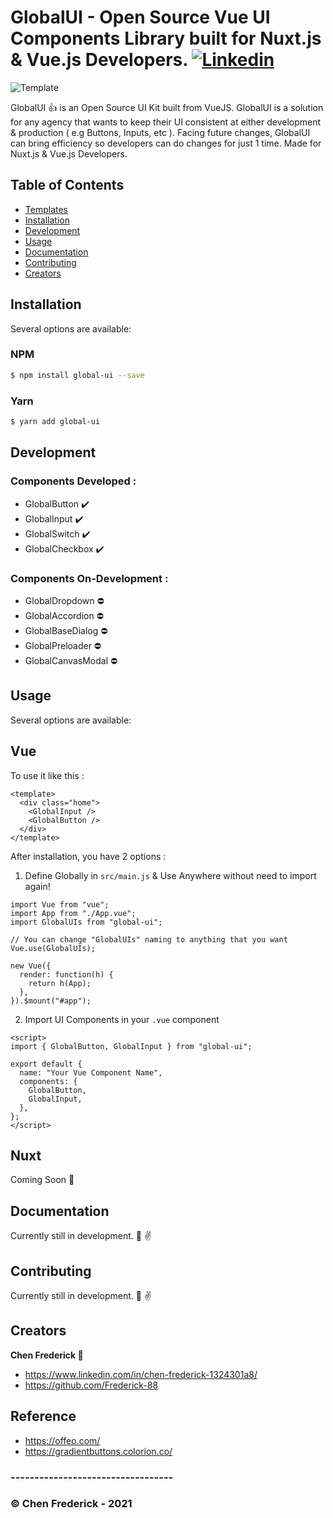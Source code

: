 # GlobalUI - Open Source Vue UI Components Library built for Nuxt.js & Vue.js Developers. [![Linkedin](https://picresize.com/images/rsz_2linkedin.png)](https://www.linkedin.com/in/chen-frederick-1324301a8/)

![Template](https://image.freepik.com/free-vector/people-drawing-web-page-elements-smartphone-lcd-screen-front-end-development-it-concept-software-development-process-pinkish-coral-blue-palette-vector-illustration_335657-1640.jpg)

GlobalUI :+1: is an Open Source UI Kit built from VueJS. GlobalUI is a solution for any agency that wants to keep their UI consistent at either development & production ( e.g Buttons, Inputs, etc ). Facing future changes, GlobalUI can bring efficiency so developers can do changes for just 1 time. Made for Nuxt.js & Vue.js Developers.

## Table of Contents

- [Templates](#templates)
- [Installation](#installation)
- [Development](#development)
- [Usage](#usage)
- [Documentation](#documentation)
- [Contributing](#contributing)
- [Creators](#creators)

## Installation

Several options are available:

### NPM

```bash
$ npm install global-ui --save
```

### Yarn

```bash
$ yarn add global-ui
```

## Development

### Components Developed :

- GlobalButton :heavy_check_mark:
- GlobalInput :heavy_check_mark:
- GlobalSwitch :heavy_check_mark:
- GlobalCheckbox :heavy_check_mark:

### Components On-Development :

- GlobalDropdown :no_entry:
- GlobalAccordion :no_entry:
- GlobalBaseDialog :no_entry:
- GlobalPreloader :no_entry:
- GlobalCanvasModal :no_entry:

## Usage

Several options are available:

## Vue

To use it like this :

```
<template>
  <div class="home">
    <GlobalInput />
    <GlobalButton />
  </div>
</template>
```

After installation, you have 2 options :

1. Define Globally in `src/main.js` & Use Anywhere without need to import again!

```
import Vue from "vue";
import App from "./App.vue";
import GlobalUIs from "global-ui";

// You can change "GlobalUIs" naming to anything that you want
Vue.use(GlobalUIs);

new Vue({
  render: function(h) {
    return h(App);
  },
}).$mount("#app");

```

2. Import UI Components in your `.vue` component

```
<script>
import { GlobalButton, GlobalInput } from "global-ui";

export default {
  name: "Your Vue Component Name",
  components: {
    GlobalButton,
    GlobalInput,
  },
};
</script>
```

## Nuxt

Coming Soon :eyes:

## Documentation

Currently still in development. :muscle: :v:

## Contributing

Currently still in development. :muscle: :v:

## Creators

**Chen Frederick :man:**

- https://www.linkedin.com/in/chen-frederick-1324301a8/
- https://github.com/Frederick-88

## Reference

- https://offeo.com/
- https://gradientbuttons.colorion.co/

### ----------------------------------

### © Chen Frederick - 2021
